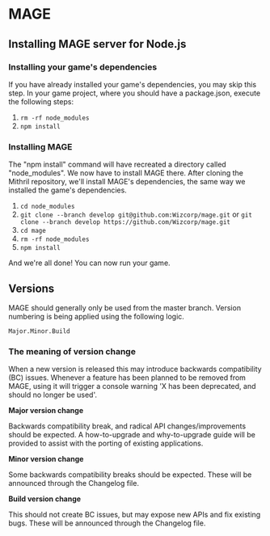 # MAGE

## Installing MAGE server for Node.js

### Installing your game's dependencies

If you have already installed your game's dependencies, you may skip this step.
In your game project, where you should have a package.json, execute the following steps:

1. `rm -rf node_modules`
2. `npm install`

### Installing MAGE

The "npm install" command will have recreated a directory called "node_modules". We now have to install MAGE there.
After cloning the Mithril repository, we'll install MAGE's dependencies, the same way we installed the game's dependencies.

1. `cd node_modules`
2. `git clone --branch develop git@github.com:Wizcorp/mage.git` or `git clone --branch develop https://github.com/Wizcorp/mage.git`
3. `cd mage`
4. `rm -rf node_modules`
5. `npm install`

And we're all done! You can now run your game.

## Versions

MAGE should generally only be used from the master branch. Version numbering is being applied using the following logic.

	Major.Minor.Build

### The meaning of version change

When a new version is released this may introduce backwards compatibility (BC) issues. Whenever a feature has been planned
to be removed from MAGE, using it will trigger a console warning 'X has been deprecated, and should no longer be used'.

__Major version change__

Backwards compatibility break, and radical API changes/improvements should be expected.
A how-to-upgrade and why-to-upgrade guide will be provided to assist with the porting of existing applications.

__Minor version change__

Some backwards compatibility breaks should be expected.
These will be announced through the Changelog file.

__Build version change__

This should not create BC issues, but may expose new APIs and fix existing bugs.
These will be announced through the Changelog file.

